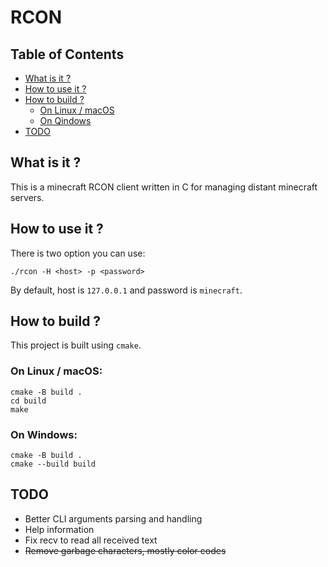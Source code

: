 # RCON

## Table of Contents

* [What is it ?](#what-is-it)
* [How to use it ?](#how-to-use-it)
* [How to build ?](#how-to-build)
	* [On Linux / macOS](#on-linux--macos)
	* [On Qindows](#on-windows)
* [TODO](#todo)

## What is it ?

This is a minecraft RCON client written in C for managing distant minecraft servers.

## How to use it ?

There is two option you can use:

	./rcon -H <host> -p <password>

By default, host is `127.0.0.1` and password is `minecraft`.

## How to build ?

This project is built using `cmake`.

### On Linux / macOS:

	cmake -B build .
	cd build
	make

### On Windows:

	cmake -B build .
	cmake --build build

## TODO

* Better CLI arguments parsing and handling
* Help information
* Fix recv to read all received text
* ~~Remove garbage characters, mostly color codes~~